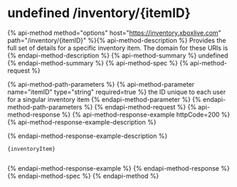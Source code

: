 # undefined /inventory/{itemID}

{% api-method method="options" host="https://inventory.xboxlive.com" path="/inventory/{itemID}" %}{% api-method-description %}
Provides the full set of details for a specific inventory item. The domain for these URIs is 
{% endapi-method-description %}
{% api-method-summary %}
undefined
{% endapi-method-summary %}
{% api-method-spec %}
{% api-method-request %}

{% api-method-path-parameters %}
{% api-method-parameter name="itemID" type="string" required=true %}
the ID unique to each user for a singular inventory item
{% endapi-method-parameter %}
{% endapi-method-path-parameters %}
{% endapi-method-request %}
{% api-method-response %}
{% api-method-response-example httpCode=200 %}
{% api-method-response-example-description %}

{% endapi-method-response-example-description %}

```text
{inventoryItem}
         
```
{% endapi-method-response-example %}
{% endapi-method-response %}
{% endapi-method-spec %}
{% endapi-method %}
